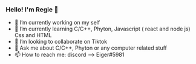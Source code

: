 ### Hello! I'm Regie 👋
- 🔭 I’m currently working on my self
- 🌱 I’m currently learning C/C++, Phyton, Javascript ( react and node js) Css and HTML
- 👯 I’m looking to collaborate on Tiktok
- 💬 Ask me about C/C++, Phyton or any computer related stuff 
- 📫 How to reach me: discord --> Eiger#5981


